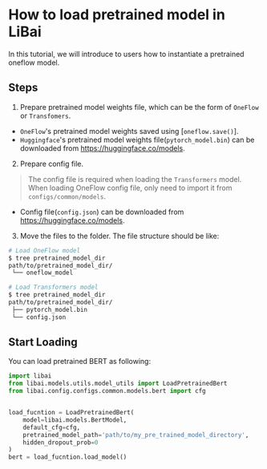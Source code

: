 # How to load pretrained model in LiBai
In this tutorial, we will introduce to users how to instantiate a pretrained oneflow model.

## Steps
1. Prepare pretrained model weights file, which can be the form of `OneFlow` or `Transfomers`.
- `OneFlow`'s pretrained model weights saved using [`oneflow.save()`].
- `Huggingface`'s pretrained model weights file(`pytorch_model.bin`) can be downloaded from https://huggingface.co/models.

2. Prepare config file.
> The config file is required when loading the `Transformers` model.
> When loading OneFlow config file, only need to import it from `configs/common/models`.
- Config file(`config.json`) can be downloaded from https://huggingface.co/models.

3. Move the files to the folder. The file structure should be like:
```bash
# Load OneFlow model
$ tree pretrained_model_dir
path/to/pretrained_model_dir/
 └── oneflow_model

# Load Transformers model
$ tree pretrained_model_dir
path/to/pretrained_model_dir/
 ├── pytorch_model.bin
 └── config.json
```

## Start Loading
You can load pretrained BERT as following:
```python
import libai
from libai.models.utils.model_utils import LoadPretrainedBert
from libai.config.configs.common.models.bert import cfg


load_fucntion = LoadPretrainedBert(
    model=libai.models.BertModel,
    default_cfg=cfg,
    pretrained_model_path='path/to/my_pre_trained_model_directory',
    hidden_dropout_prob=0
)
bert = load_fucntion.load_model()
```
